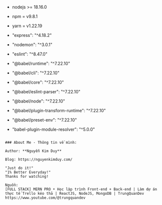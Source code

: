 * nodejs >= 18.16.0
* npm = v9.8.1
* yarn = v1.22.19

* "express": "^4.18.2"
* "nodemon": "^3.0.1"
* "eslint": "^8.47.0"

* "@babel/runtime": "^7.22.10"
* "@babel/cli": "^7.22.10"
* "@babel/core": "^7.22.10"
* "@babel/eslint-parser": "^7.22.10"
* "@babel/node": "^7.22.10"
* "@babel/plugin-transform-runtime": "^7.22.10"
* "@babel/preset-env": "^7.22.10"
* "babel-plugin-module-resolver": "^5.0.0"
```

### About Me - Thông tin về mình:

Author: **Nguyễn Kim Duy**

Blog: https://nguyenkimduy.com/

"Just do it!"
"1% Better Everyday!"
Thanks for watching!

Nguồn:
[FULL STACK] MERN PRO • Học lập trình Front-end + Back-end | Làm dự án thực tế Trello kéo thả | ReactJS, NodeJS, MongoDB | TrungQuanDev
https://www.youtube.com/@trungquandev